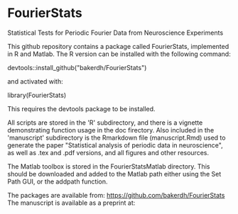 # FourierStats
Statistical Tests for Periodic Fourier Data from Neuroscience Experiments

This github repository contains a package called FourierStats, implemented in R and Matlab. The R version can be installed with the following command:

devtools::install_github("bakerdh/FourierStats")

and activated with:

library(FourierStats)

This requires the devtools package to be installed.

All scripts are stored in the 'R' subdirectory, and there is a vignette demonstrating function usage in the doc firectory. Also included in the 'manuscript' subdirectory is the Rmarkdown file (manuscript.Rmd) used to generate the paper "Statistical analysis of periodic data in neuroscience", as well as .tex and .pdf versions, and all figures and other resources.

The Matlab toolbox is stored in the FourierStatsMatlab directory. This should be downloaded and added to the Matlab path either using the Set Path GUI, or the addpath function.

The packages are available from: https://github.com/bakerdh/FourierStats
The manuscript is available as a preprint at: 

